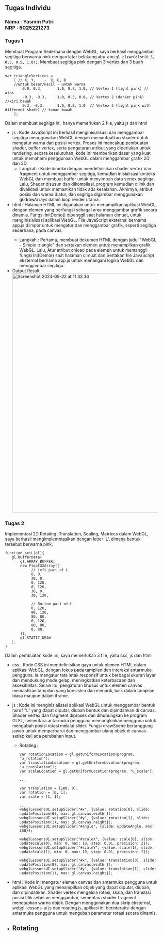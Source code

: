 ## Tugas Individu
### Nama : Yasmin Putri <br> NRP : 5025221273

### Tugas 1 
Membuat Program Sederhana dengan WebGL, saya berhasil menggambar segitiga berwarna pink dengan latar belakang abu-abu `gl.clearColor(0.5, 0.5, 0.5, 1.0);`.
Membuat segitiga pink dengan 3 vertex dan 3 buah segitiga. 
```
var triangleVertices = 
    [ // X, Y,    -  R, G, B
    //untuk besar/kecil - untuk warna
        0.0, 0.3,       1.0, 0.7, 1.0, // Vertex 1 (light pink) // atas
        -0.3, -0.3,     1.0, 0.5, 0.8, // Vertex 2 (darker pink) //kiri bawah
        0.3, -0.3,      1.0, 0.8, 1.0  // Vertex 3 (light pink with different shade) // kanan bawah
    ];
```
Dalam membuat segitiga ini, hanya memerlukan 2 file, yaitu js dan html
- js : Kode JavaScript ini berhasil menginisialisasi dan menggambar segitiga menggunakan WebGL dengan memanfaatkan shader untuk mengatur warna dan posisi vertex. 
Proses ini mencakup pembuatan shader, buffer vertex, serta pengaturan atribut yang diperlukan untuk rendering. 
secara keseluruhan, kode ini memberikan dasar yang kuat untuk memahami penggunaan WebGL dalam menggambar grafik 2D dan 3D. <br>
  - Langkah :
Kode dimulai dengan mendefinisikan shader vertex dan fragment untuk menggambar segitiga, kemudian inisialisasi konteks WebGL dan membuat buffer untuk menyimpan data vertex segitiga. Lalu, Shader disusun dan dikompilasi, program kemudian dilink dan divalidasi untuk memastikan tidak ada kesalahan. Akhirnya, atribut posisi dan warna diatur, dan segitiga digambar menggunakan gl.drawArrays dalam loop render utama.
- html : Halaman HTML ini digunakan untuk menampilkan aplikasi WebGL, dengan elemen <canvas> yang berfungsi sebagai area menggambar grafik secara dinamis.
Fungsi InitDemo() dipanggil saat halaman dimuat, untuk menginisialisasi aplikasi WebGL.
File JavaScript eksternal bernama app.js diimpor untuk mengatur dan menggambar grafik, seperti segitiga sederhana, pada canvas. 
  - Langkah :
    Pertama, membuat dokumen HTML dengan judul "WebGL - Simple triangle" dan sertakan elemen <canvas> untuk menampilkan grafik WebGL. Lalu, Atur atribut onload pada elemen <body> untuk memanggil fungsi InitDemo() saat halaman dimuat dan Sertakan file JavaScript eksternal bernama app.js untuk menangani logika WebGL dan menggambar segitiga.
- Output Result
  <img width="789" alt="Screenshot 2024-09-22 at 11 33 36" src="https://github.com/user-attachments/assets/c20d05af-d2f4-43cd-a3d5-52a455f814ea">

### Tugas 2
 Implementasi 2D Rotating, Translation, Scaling, Matrices dalam WebGL, saya berhasil mengimplemntasikan dengan letter 'L', dimana bentuk tersebut berwarna pink. 
 ```
function setL(gl){
    gl.bufferData(
        gl.ARRAY_BUFFER,
        new Float32Array([
             // Left part of L
             0, 0, 
             30, 0,
             0, 120,
             0, 120,
             30, 0,
             30, 120,
 
             // Bottom part of L
             0, 120,
             80, 120,
             80, 80,
             0, 120,
             80, 80,
             0, 80,
        ]),
        gl.STATIC_DRAW
    );
}
```
Dalam pembuatan kode ini, saya memerlukan 3 file, yaitu css, js dan html
- css : Kode CSS ini mendefinisikan gaya untuk elemen HTML dalam aplikasi WebGL, dengan fokus pada tampilan dan interaksi antarmuka pengguna. Ia mengatur tata letak responsif untuk berbagai ukuran layar dan mendukung mode gelap, meningkatkan keterbacaan dan aksesibilitas. Selain itu, pengaturan khusus untuk elemen canvas memastikan tampilan yang konsisten dan menarik, baik dalam tampilan biasa maupun dalam iframe.
- js : Kode ini menginisialisasi aplikasi WebGL untuk menggambar bentuk huruf "L" yang dapat diputar, diubah bentuk dan dipindahkan di canvas. Shader vertex dan fragment diproses dan dihubungkan ke program GLSL, sementara antarmuka pengguna memungkinkan pengguna untuk mengubah posisi rotasi melalui slider. Fungsi drawScene bertanggung jawab untuk memperbarui dan menggambar ulang objek di canvas setiap kali ada perubahan input.
  - Rotating :
    ```
    var rotationLocation = gl.getUniformLocation(program, "u_rotation");
    var translationLocation = gl.getUniformLocation(program, "u_translation");
    var scaleLocation = gl.getUniformLocation(program, "u_scale");

    ...

    var translation = [100, 0];
    var rotation = [0, 1];
    var scale = [1, 1];

    ...
    webglLessonsUI.setupSlider("#x", {value: rotation[0], slide: updatePosition(0), max: gl.canvas.width });
    webglLessonsUI.setupSlider("#y", {value: rotation[1], slide: updatePosition(1), max: gl.canvas.height});
    webglLessonsUI.setupSlider("#angle", {slide: updateAngle, max: 360});
    
    webglLessonsUI.setupSlider("#scaleX", {value: scale[0], slide: updateScale(0), min: 0, max: 10, step: 0.01, precision: 2});
    webglLessonsUI.setupSlider("#scaleY", {value: scale[1], slide: updateScale(1), min: 0, max: 10, step: 0.01, precision: 2});

    webglLessonsUI.setupSlider("#x", {value: translation[0], slide: updatePosition(0), max: gl.canvas.width });
    webglLessonsUI.setupSlider("#y", {value: translation[1], slide: updatePosition(1), max: gl.canvas.height});
    ```
- html : Kode ini mengatur elemen canvas dan antarmuka pengguna untuk aplikasi WebGL yang menampilkan objek yang dapat diputar, diubah, dan dipindahkan. Shader vertex mengelola rotasi, skala, dan translasi posisi titik sebelum menggambar, sementara shader fragment menetapkan warna objek. Dengan menggunakan dua skrip eksternal, webgl-lessons-ui.js dan rotating.js, aplikasi ini berinteraksi dengan antarmuka pengguna untuk mengubah parameter rotasi secara dinamis.













- Rotating
  - 
